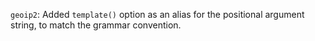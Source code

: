 `geoip2`: Added `template()` option as an alias for the positional argument string, to match the grammar convention.